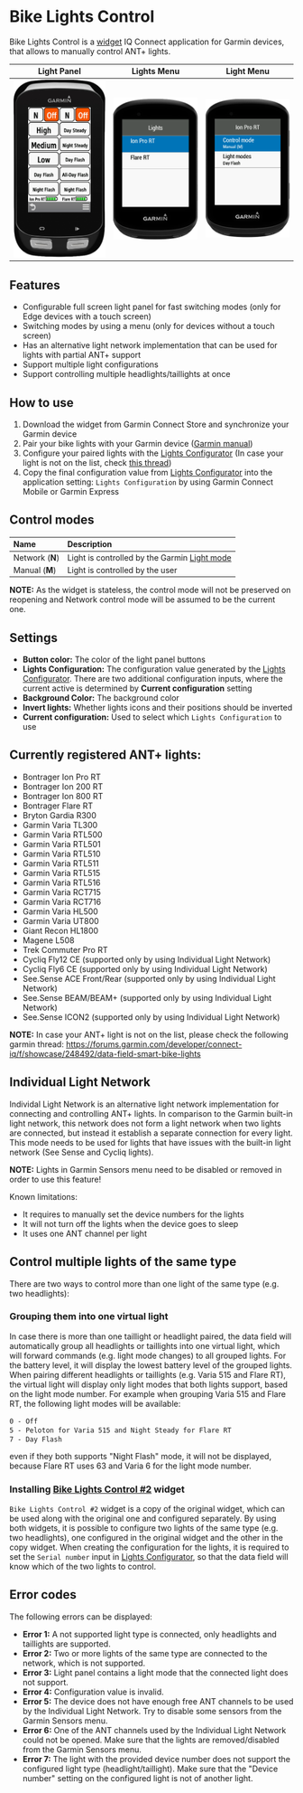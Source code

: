 Bike Lights Control
===============

Bike Lights Control is a [widget](https://developer.garmin.com/connect-iq/connect-iq-basics/app-types/#widgets) IQ Connect application for Garmin devices, that allows to manually control ANT+ lights.

| Light Panel | Lights Menu | Light Menu |
| :---------: | :---------: | :--------: |
| <img src="/Images/LightsPanel.png?raw=true"> | <img src="/Images/LightsMenu.png?raw=true"> | <img src="/Images/LightMenu.png?raw=true"> |

## Features
- Configurable full screen light panel for fast switching modes (only for Edge devices with a touch screen)
- Switching modes by using a menu (only for devices without a touch screen)
- Has an alternative light network implementation that can be used for lights with partial ANT+ support
- Support multiple light configurations
- Support controlling multiple headlights/taillights at once

## How to use

1. Download the widget from Garmin Connect Store and synchronize your Garmin device
2. Pair your bike lights with your Garmin device ([Garmin manual](https://www8.garmin.com/manuals/webhelp/variaut/EN-US/GUID-C4BB544A-78FA-4B3E-9061-2371B7B3C558.html))
3. Configure your paired lights with the [Lights Configurator](https://maca88.github.io/BikeLightsControl/) (In case your light is not on the list, check [this thread](https://forums.garmin.com/developer/connect-iq/f/showcase/248492/data-field-smart-bike-lights))
4. Copy the final configuration value from [Lights Configurator](https://maca88.github.io/BikeLightsControl/) into the application setting: `Lights Configuration` by using Garmin Connect Mobile or Garmin Express

## Control modes

| Name | Description |
| :--- | :---------- |
| Network (**N**) | Light is controlled by the Garmin [Light mode](https://www8.garmin.com/manuals/webhelp/variabikelights/EN-US/GUID-73B08487-BA57-4EF0-A253-D226E229BC68.html) |
| Manual (**M**) | Light is controlled by the user |

**NOTE:** As the widget is stateless, the control mode will not be preserved on reopening and Network control mode will be assumed to be the current one.

## Settings

- **Button color:** The color of the light panel buttons
- **Lights Configuration:** The configuration value generated by the [Lights Configurator](https://maca88.github.io/BikeLightsControl/). There are two additional configuration inputs, where the current active is determined by **Current configuration** setting
- **Background Color:** The background color
- **Invert lights:** Whether lights icons and their positions should be inverted
- **Current configuration:** Used to select which `Lights Configuration` to use

## Currently registered ANT+ lights:

- Bontrager Ion Pro RT
- Bontrager Ion 200 RT
- Bontrager Ion 800 RT
- Bontrager Flare RT
- Bryton Gardia R300
- Garmin Varia TL300
- Garmin Varia RTL500
- Garmin Varia RTL501
- Garmin Varia RTL510
- Garmin Varia RTL511
- Garmin Varia RTL515
- Garmin Varia RTL516
- Garmin Varia RCT715
- Garmin Varia RCT716
- Garmin Varia HL500
- Garmin Varia UT800
- Giant Recon HL1800
- Magene L508
- Trek Commuter Pro RT
- Cycliq Fly12 CE (supported only by using Individual Light Network)
- Cycliq Fly6 CE (supported only by using Individual Light Network)
- See.Sense ACE Front/Rear (supported only by using Individual Light Network)
- See.Sense BEAM/BEAM+ (supported only by using Individual Light Network)
- See.Sense ICON2 (supported only by using Individual Light Network)

**NOTE:** In case your ANT+ light is not on the list, please check the following garmin thread: https://forums.garmin.com/developer/connect-iq/f/showcase/248492/data-field-smart-bike-lights

## Individual Light Network

Individal Light Network is an alternative light network implementation for connecting and controlling ANT+ lights. In comparison to the Garmin built-in light network, 
this network does not form a light network when two lights are connected, but instead it establish a separate connection for every light. This mode needs 
to be used for lights that have issues with the built-in light network (See Sense and Cycliq lights).

**NOTE:** Lights in Garmin Sensors menu need to be disabled or removed in order to use this feature!

Known limitations:
- It requires to manually set the device numbers for the lights
- It will not turn off the lights when the device goes to sleep
- It uses one ANT channel per light

## Control multiple lights of the same type

There are two ways to control more than one light of the same type (e.g. two headlights):

### Grouping them into one virtual light

In case there is more than one taillight or headlight paired, the data field will automatically group all headlights or taillights into one virtual light, which will forward commands (e.g. light mode changes) to all grouped lights. For the battery level, it will display the lowest battery level of the grouped lights. When pairing different headlights or taillights (e.g. Varia 515 and Flare RT), the virtual light will display only light modes that both lights support, based on the light mode number. For example when grouping Varia 515 and Flare RT, the following light modes will be available:
```
0 - Off
5 - Peloton for Varia 515 and Night Steady for Flare RT
7 - Day Flash
```
even if they both supports "Night Flash" mode, it will not be displayed, because Flare RT uses 63 and Varia 6 for the light mode number.

### Installing [Bike Lights Control #2](https://apps.garmin.com/en-US/apps/910e3f6c-24ba-4d11-94b7-96e12ee4d568) widget

`Bike Lights Control #2` widget is a copy of the original widget, which can be used along with the original one and configured separately. By using both widgets, it is possible to configure two lights of the same type (e.g. two headlights), one configured in the original widget and the other in the copy widget. When creating the configuration for the lights, it is required to set the `Serial number` input in [Lights Configurator](https://maca88.github.io/BikeLightsControl/), so that the data field will know which of the two lights to control.

## Error codes

The following errors can be displayed:
- **Error 1:** A not supported light type is connected, only headlights and taillights are supported.
- **Error 2:** Two or more lights of the same type are connected to the network, which is not supported.
- **Error 3:** Light panel contains a light mode that the connected light does not support.
- **Error 4:** Configuration value is invalid.
- **Error 5:** The device does not have enough free ANT channels to be used by the Individual Light Network. Try to disable some sensors from the Garmin Sensors menu.
- **Error 6:** One of the ANT channels used by the Individual Light Network could not be opened. Make sure that the lights are removed/disabled from the Garmin Sensors menu.
- **Error 7:** The light with the provided device number does not support the configured light type (headlight/taillight). Make sure that the "Device number" setting on the configured light is not of another light.
